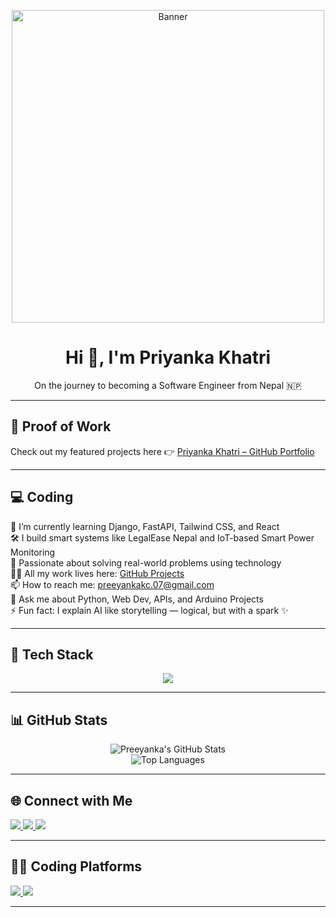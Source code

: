<p align="center">
  <img width="500" src="https://github.com/user-attachments/assets/f2067c28-523a-4277-b965-332ca7c874cb" alt="Banner" />
</p>

<h1 align="center">Hi 👋, I'm <strong>Priyanka Khatri</strong></h1>

<p align="center">
  On the journey to becoming a Software Engineer from Nepal 🇳🇵
</p>

---

## 🚀 Proof of Work  
Check out my featured projects here 👉 [Priyanka Khatri – GitHub Portfolio](https://github.com/preeyankakc037?tab=repositories)

---

## 💻 Coding  

🌱 I’m currently learning Django, FastAPI, Tailwind CSS, and React  
🛠️ I build smart systems like LegalEase Nepal and IoT-based Smart Power Monitoring  
🧠 Passionate about solving real-world problems using technology  
👩‍💻 All my work lives here: [GitHub Projects](https://github.com/preeyankakc037?tab=repositories)  
📫 How to reach me: preeyankakc.07@gmail.com  
💬 Ask me about Python, Web Dev, APIs, and Arduino Projects  
⚡ Fun fact: I explain AI like storytelling — logical, but with a spark ✨  

---

## 🧰 Tech Stack

<p align="center">
  <img src="https://skillicons.dev/icons?i=python,django,fastapi,html,css,tailwind,javascript,react,git,github,vscode,arduino&theme=light" />
</p>

---

## 📊 GitHub Stats

<p align="center">
  <img src="https://github-readme-stats.vercel.app/api?username=preeyankakc037&show_icons=true&theme=tokyonight" alt="Preeyanka's GitHub Stats" />
  <br/>
  <img src="https://github-readme-stats.vercel.app/api/top-langs/?username=preeyankakc037&layout=compact&theme=tokyonight" alt="Top Languages"/>
</p>

---

## 🌐 Connect with Me

<p align="left">
  <a href="https://linkedin.com/in/your-link" target="_blank">
    <img src="https://img.shields.io/badge/LinkedIn-blue?style=flat&logo=linkedin" />
  </a>
  <a href="https://instagram.com/your-link" target="_blank">
    <img src="https://img.shields.io/badge/Instagram-pink?style=flat&logo=instagram" />
  </a>
  <a href="https://github.com/preeyankakc037" target="_blank">
    <img src="https://img.shields.io/badge/GitHub-black?style=flat&logo=github" />
  </a>
</p>

---

## 👩‍💻 Coding Platforms  

<p align="left">
  <a href="https://leetcode.com/u/ray037/" target="_blank">
    <img src="https://img.shields.io/badge/LeetCode-FFA116?style=flat&logo=leetcode&logoColor=black" />
  </a>
  <a href="https://auth.geeksforgeeks.org/user/your-gfg-username" target="_blank">
    <img src="https://img.shields.io/badge/GeeksforGeeks-2F8D46?style=flat&logo=geeksforgeeks&logoColor=white" />
  </a>
</p>

---

